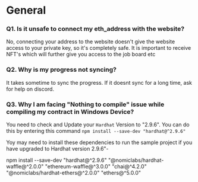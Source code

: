 # General

### Q1. Is it unsafe to connect my eth_address with the website?

No, connecting your address to the website doesn't give the website access to your private key, so it's completely safe. It is important to receive NFT's which will further give you access to the job board etc

### Q2. Why is my progress not syncing?

It takes sometime to sync the progress. If it doesnt sync for a long time, ask for help on discord.

### Q3. Why I am facing "Nothing to compile" issue while compiling my contract in Windows Device?

You need to check and Update your `Hardhat` Version to "2.9.6". You can do this by entering this command ` npm install --save-dev "hardhat@^2.9.6" `

Yoy may need to install these dependencies to run the sample project if you have upgraded to Hardhat version 2.9.6"-

npm install --save-dev "hardhat@^2.9.6" "@nomiclabs/hardhat-waffle@^2.0.0" "ethereum-waffle@^3.0.0" "chai@^4.2.0" "@nomiclabs/hardhat-ethers@^2.0.0" "ethers@^5.0.0"
